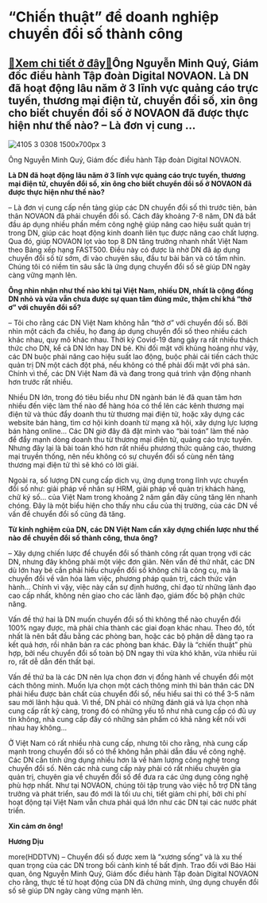 “Chiến thuật” để doanh nghiệp chuyển đổi số thành công
======================================================

[:gift:Xem chi tiết ở đây:gift:](https://hddtvn.com/chien-thuat-de-doanh-nghiep-chuyen-doi-so-thanh-cong/)Ông Nguyễn Minh Quý, Giám đốc điều hành Tập đoàn Digital NOVAON. Là DN đã hoạt động lâu năm ở 3 lĩnh vực quảng cáo trực tuyến, thương mại điện tử, chuyển đổi số, xin ông cho biết chuyển đổi số ở NOVAON đã được thực hiện như thế nào? – Là đơn vị cung …
-----------------------------------------------------------------------------------------------------------------------------------------------------------------------------------------------------------------------------------------------------------





![4105 3 0308 1500x700px 3](https://hddtvn.com/wp-content/uploads/2021/01/4105_3-0308_1500x700px-3.jpg "ông Nguyễn Minh Quý, Giám đốc điều hành Tập đoàn Digital NOVAON")


Ông Nguyễn Minh Quý, Giám đốc điều hành Tập đoàn Digital NOVAON.



**Là DN đã hoạt động lâu năm ở 3 lĩnh vực quảng cáo trực tuyến, thương mại điện tử, chuyển đổi số, xin ông cho biết chuyển đổi số ở NOVAON đã được thực hiện như thế nào?**


– Là đơn vị cung cấp nền tảng giúp các DN chuyển đổi số thì trước tiên, bản thân NOVAON đã phải chuyển đổi số. Cách đây khoảng 7-8 năm, DN đã bắt đầu áp dụng nhiều phần mềm công nghệ giúp nâng cao hiệu suất quản trị trong DN, giúp các hoạt động kinh doanh liên tục được nâng cao chất lượng. Qua đó, giúp NOVAON lọt vào top 8 DN tăng trưởng nhanh nhất Việt Nam theo Bảng xếp hạng FAST500. Điều này có được là nhờ DN đã áp dụng chuyển đổi số từ sớm, đi vào chuyên sâu, đầu tư bài bản và có tầm nhìn. Chúng tôi có niềm tin sâu sắc là ứng dụng chuyển đổi số sẽ giúp DN ngày càng vững mạnh lên.


**Ông nhìn nhận như thế nào khi tại Việt Nam, nhiều DN, nhất là cộng đồng DN nhỏ và vừa vẫn chưa được sự quan tâm đúng mức, thậm chí khá “thờ ơ” với chuyển đổi số?**


– Tôi cho rằng các DN Việt Nam không hẳn “thờ ơ” với chuyển đổi số. Bởi nhìn một cách đa chiều, họ đang áp dụng chuyển đổi số theo nhiều cách khác nhau, quy mô khác nhau. Thời kỳ Covid-19 đang gây ra rất nhiều thách thức cho DN, kể cả DN lớn hay DN bé. Khi đối mặt với khủng hoảng như vậy, các DN buộc phải nâng cao hiệu suất lao động, buộc phải cải tiến cách thức quản trị DN một cách đột phá, nếu không có thể phải đối mặt với phá sản. Chính vì thế, các DN Việt Nam đã và đang trong quá trình vận động nhanh hơn trước rất nhiều.


Nhiều DN lớn, trong đó tiêu biểu như DN ngành bán lẻ đã quan tâm hơn nhiều đến việc làm thế nào để hàng hóa có thể lên các kênh thương mại điện tử và thúc đẩy doanh thu từ thương mại điện tử, hoặc xây dựng các website bán hàng, tìm cơ hội kinh doanh từ mạng xã hội, xây dựng lực lượng bán hàng online… Các DN giờ đây đã đặt mình vào “bài toán” làm thế nào để đẩy mạnh dòng doanh thu từ thương mại điện tử, quảng cáo trực tuyến. Nhưng đây lại là bài toán khó hơn rất nhiều phương thức quảng cáo, thương mại truyền thống, nên nếu không có sự chuyển đổi số cùng nền tảng thương mại điện tử thì sẽ khó có lời giải.


Ngoài ra, số lượng DN cung cấp dịch vụ, ứng dụng trong lĩnh vực chuyển đổi số như: giải pháp về nhân sự HRM, giải pháp về quản trị khách hàng, chữ ký số… của Việt Nam trong khoảng 2 năm gần đây cũng tăng lên nhanh chóng. Đây là một biểu hiện cho thấy nhu cầu của thị trường, của các DN về vấn đề chuyển đổi số cũng đã tăng.


**Từ kinh nghiệm của DN, các DN Việt Nam cần xây dựng chiến lược như thế nào để chuyển đổi số thành công, thưa ông?**


– Xây dựng chiến lược để chuyển đổi số thành công rất quan trọng với các DN, nhưng đây không phải một việc đơn giản. Nên vấn đề thứ nhất, các DN dù lớn hay bé cần phải hiểu chuyển đổi số không chỉ là công cụ, mà là chuyển đổi về văn hóa làm việc, phương pháp quản trị, cách thức vận hành… Chính vì vậy, việc này cần sự định hướng, chỉ đạo từ những lãnh đạo cao cấp nhất, không nên giao cho các lãnh đạo, giám đốc bộ phận chức năng.


Vấn đề thứ hai là DN muốn chuyển đổi số thì không thể nào chuyển đổi 100% ngay được, mà phải chia thành các giai đoạn khác nhau. Theo đó, tốt nhất là nên bắt đầu bằng các phòng ban, hoặc các bộ phận dễ dàng tạo ra kết quả hơn, rồi nhân bản ra các phòng ban khác. Đây là “chiến thuật” phù hợp, bởi nếu chuyển đổi số toàn bộ DN ngay thì vừa khó khăn, vừa nhiều rủi ro, rất dễ dẫn đến thất bại.


Vấn đề thứ ba là các DN nên lựa chọn đơn vị đồng hành về chuyển đổi một cách thông minh. Muốn lựa chọn một cách thông minh thì bản thân các DN phải hiểu được bản chất của chuyển đổi số, nếu hiểu sai thì có thể 3-5 năm sau mới lãnh hậu quả. Vì thế, DN phải có những đánh giá và lựa chọn nhà cung cấp rất kỹ càng, trong đó có những yếu tố như nhà cung cấp có đủ uy tín không, nhà cung cấp đấy có những sản phẩm có khả năng kết nối với nhau hay không…


Ở Việt Nam có rất nhiều nhà cung cấp, nhưng tôi cho rằng, nhà cung cấp mạnh trong chuyển đổi số có thể không hẳn phải dẫn đầu về công nghệ. Các DN cần tính ứng dụng nhiều hơn là về hàm lượng công nghệ trong chuyển đổi số. Nên các nhà cung cấp này phải có rất nhiều chuyên gia quản trị, chuyên gia về chuyển đổi số để đưa ra các ứng dụng công nghệ phù hợp nhất. Như tại NOVAON, chúng tôi tập trung vào việc hỗ trợ DN tăng trưởng và phát triển, sau đó mới là tối ưu chi, tiết giảm chi phí, bởi chi phí hoạt động tại Việt Nam vẫn chưa phải quá lớn như các DN tại các nước phát triển.


**Xin cảm ơn ông!**




**Hương Dịu**



more(HDDTVN) – Chuyển đổi số được xem là “xương sống” và là xu thế quan trọng của các DN trong bối cảnh kinh tế bất định. Trao đổi với Báo Hải quan, ông Nguyễn Minh Quý, Giám đốc điều hành Tập đoàn Digital NOVAON cho rằng, thực tế từ hoạt động của DN đã chứng minh, ứng dụng chuyển đổi số sẽ giúp DN ngày càng vững mạnh lên.

